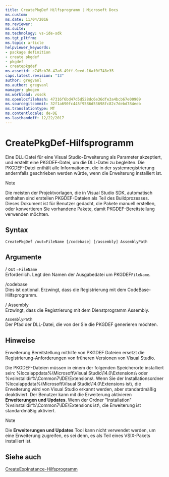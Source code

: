 ```yaml
---
title: CreatePkgDef Hilfsprogramm | Microsoft Docs
ms.custom: 
ms.date: 11/04/2016
ms.reviewer: 
ms.suite: 
ms.technology: vs-ide-sdk
ms.tgt_pltfrm: 
ms.topic: article
helpviewer_keywords:
- package definition
- create pkgdef
- pkgdef
- createpkgdef
ms.assetid: c745cb76-47a6-49ff-9eed-16af0f748e35
caps.latest.revision: "13"
author: gregvanl
ms.author: gregvanl
manager: ghogen
ms.workload: vssdk
ms.openlocfilehash: 47316f6bd47d5d528dc6e36dfe3a4bcb67e00909
ms.sourcegitcommit: 32f1a690fc445f9586d53698fc82c7debd784eeb
ms.translationtype: MT
ms.contentlocale: de-DE
ms.lasthandoff: 12/22/2017
---
```

# <a name="createpkgdef-utility"></a>CreatePkgDef-Hilfsprogramm
Eine DLL-Datei für eine Visual Studio-Erweiterung als Parameter akzeptiert, und erstellt eine PKGDEF-Datei, um die DLL-Datei zu begleiten. Die PKGDEF-Datei enthält alle Informationen, die in der systemregistrierung andernfalls geschrieben werden würde, wenn die Erweiterung installiert ist.  
  
> [!NOTE]
>  Die meisten der Projektvorlagen, die in Visual Studio SDK, automatisch enthalten sind erstellen PKGDEF-Dateien als Teil des Buildprozesses. Dieses Dokument ist für Benutzer gedacht, die Pakete manuell erstellen, oder konvertieren Sie vorhandene Pakete, damit PKGDEF-Bereitstellung verwenden möchten.  
  
## <a name="syntax"></a>Syntax  
  
```  
CreatePkgDef /out=FileName [/codebase] [/assembly] AssemblyPath  
```  
  
## <a name="arguments"></a>Argumente  
 / out =`FileName`  
 Erforderlich. Legt den Namen der Ausgabedatei um PKGDEF`FileName`.  
  
 /codebase  
 Dies ist optional. Erzwingt, dass die Registrierung mit dem CodeBase-Hilfsprogramm.  
  
 / Assembly  
 Erzwingt, dass die Registrierung mit dem Dienstprogramm Assembly.  
  
 `AssemblyPath`  
 Der Pfad der DLL-Datei, die von der Sie die PKGDEF generieren möchten.  
  
## <a name="remarks"></a>Hinweise  
 Erweiterung Bereitstellung mithilfe von PKGDEF Dateien ersetzt die Registrierung-Anforderungen von früheren Versionen von Visual Studio.  
  
 Die PKGDEF-Dateien müssen in einem der folgenden Speicherorte installiert sein: %localappdata%\Microsoft\Visual Studio\14.0\Extensions\ oder %vsinstalldir%\Common7\IDE\Extensions\\. Wenn Sie der Installationsordner %localappdata%\Microsoft\Visual Studio\14.0\Extensions ist\\, die Erweiterung wird von Visual Studio erkannt werden, aber standardmäßig deaktiviert. Der Benutzer kann mit die Erweiterung aktivieren **Erweiterungen und Updates**. Wenn der Ordner "Installation" %vsinstalldir%\Common7\IDE\Extensions ist\\, die Erweiterung ist standardmäßig aktiviert.  
  
> [!NOTE]
>  Die **Erweiterungen und Updates** Tool kann nicht verwendet werden, um eine Erweiterung zugreifen, es sei denn, es als Teil eines VSIX-Pakets installiert ist.  
  
## <a name="see-also"></a>Siehe auch  
 [CreateExpInstance-Hilfsprogramm](../../extensibility/internals/createexpinstance-utility.md)